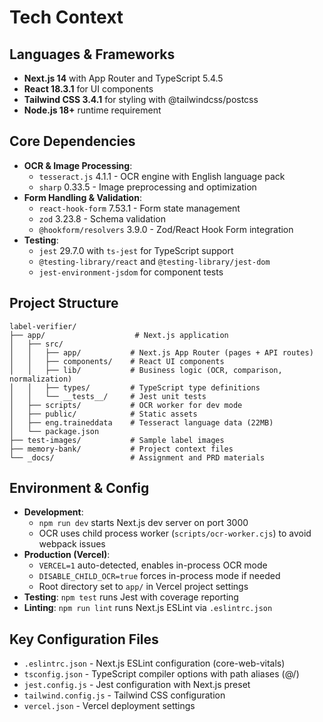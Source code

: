 # Tech Context

## Languages & Frameworks
- **Next.js 14** with App Router and TypeScript 5.4.5
- **React 18.3.1** for UI components
- **Tailwind CSS 3.4.1** for styling with @tailwindcss/postcss
- **Node.js 18+** runtime requirement

## Core Dependencies
- **OCR & Image Processing**:
  - `tesseract.js` 4.1.1 - OCR engine with English language pack
  - `sharp` 0.33.5 - Image preprocessing and optimization
- **Form Handling & Validation**:
  - `react-hook-form` 7.53.1 - Form state management
  - `zod` 3.23.8 - Schema validation
  - `@hookform/resolvers` 3.9.0 - Zod/React Hook Form integration
- **Testing**:
  - `jest` 29.7.0 with `ts-jest` for TypeScript support
  - `@testing-library/react` and `@testing-library/jest-dom`
  - `jest-environment-jsdom` for component tests

## Project Structure
```
label-verifier/
├── app/                    # Next.js application
│   ├── src/
│   │   ├── app/           # Next.js App Router (pages + API routes)
│   │   ├── components/    # React UI components
│   │   ├── lib/           # Business logic (OCR, comparison, normalization)
│   │   ├── types/         # TypeScript type definitions
│   │   └── __tests__/     # Jest unit tests
│   ├── scripts/           # OCR worker for dev mode
│   ├── public/            # Static assets
│   ├── eng.traineddata    # Tesseract language data (22MB)
│   └── package.json
├── test-images/           # Sample label images
├── memory-bank/           # Project context files
└── _docs/                 # Assignment and PRD materials
```

## Environment & Config
- **Development**: 
  - `npm run dev` starts Next.js dev server on port 3000
  - OCR uses child process worker (`scripts/ocr-worker.cjs`) to avoid webpack issues
- **Production (Vercel)**:
  - `VERCEL=1` auto-detected, enables in-process OCR mode
  - `DISABLE_CHILD_OCR=true` forces in-process mode if needed
  - Root directory set to `app/` in Vercel project settings
- **Testing**: `npm test` runs Jest with coverage reporting
- **Linting**: `npm run lint` runs Next.js ESLint via `.eslintrc.json`

## Key Configuration Files
- `.eslintrc.json` - Next.js ESLint configuration (core-web-vitals)
- `tsconfig.json` - TypeScript compiler options with path aliases (@/)
- `jest.config.js` - Jest configuration with Next.js preset
- `tailwind.config.js` - Tailwind CSS configuration
- `vercel.json` - Vercel deployment settings

